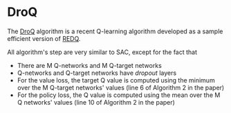 # DroQ
The [DroQ](https://openreview.net/pdf?id=xCVJMsPv3RT) algorithm is a recent Q-learning algorithm developed as a sample efficient version of [REDQ](https://arxiv.org/abs/2101.05982). 

All algorithm's step are very similar to SAC, except for the fact that
  * There are M Q-networks and M Q-target networks
  * Q-networks and Q-target networks have *dropout* layers
  * For the value loss, the target Q value is computed using the minimum over the M Q-target networks' values (line 6 of Algorithm 2 in the paper)
  * For the policy loss, the Q value is computed using the mean over the M Q networks' values (line 10 of Algorithm 2 in the paper)